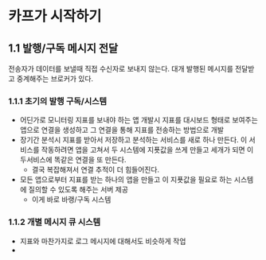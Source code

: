 # 카프가 시작하기

## 1.1 발행/구독 메시지 전달
전송자가 데이터를 보낼때 직접 수신자로 보내지 않는다.
대개 발행된 메시지를 전달받고 중계해주는 브로커가 있다.

###  1.1.1 초기의 발행 구독/시스템
- 어딘가로 모니터링 지표를 보내야 하는 앱 개발시 지표를 대시보드 형태로 보여주는 앱으로 연결을 생성하고 그 연결을 통해 지표를 전송하는 방법으로 개발
- 장기간 분석시 지표를 받아서 저장하고 분석하는 서비스를 새로 하나 만든다. 이 서비스를 작동하려면 앱을 고쳐서 두 시스템에 지푯값을 쓰게 만들고 세개가 되면 이 두서비스에 똑같은 연결을 또 만든다.
  - 결국 복잡해져서 연결 추적이 더 힘들어진다.
- 모든 앱으로부터 지표를 받는 하나의 앱을 만들고 이 지푯값을 필요로 하는 시스템에 질의할 수 있도록 해주는 서버 제공
  - 이게 바로 바랭/구독 시스템

### 1.1.2 개별 메시지 큐 시스템
- 지표와 마찬가지로 로그 메시지에 대해서도 비슷하게 작업
- 